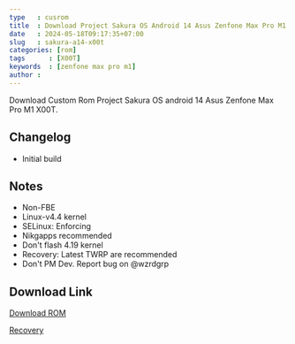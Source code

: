 ```yaml
---
type   : cusrom
title  : Download Project Sakura OS Android 14 Asus Zenfone Max Pro M1
date   : 2024-05-18T09:17:35+07:00
slug   : sakura-a14-x00t
categories: [rom]
tags      : [X00T]
keywords  : [zenfone max pro m1]
author : 
---
```


Download Custom Rom Project Sakura OS android 14 Asus Zenfone Max Pro M1 X00T.

## Changelog
- Initial build 

## Notes
- Non-FBE 
- Linux-v4.4 kernel
- SELinux: Enforcing
- Nikgapps recommended 
- Don't flash 4.19 kernel
- Recovery: Latest TWRP are recommended 
- Don't PM Dev. Report bug on @wzrdgrp

## Download Link
[Download ROM](https://devuploads.com/yz2l7n24vvgo)

[Recovery](https://dl.twrp.me/X00T/twrp-3.7.0_12-3-X00T.img.html)

